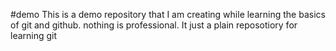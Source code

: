 #demo
This is a demo repository that I am creating while learning the basics of git and github. nothing is professional. It just a plain reposotiory for learning git